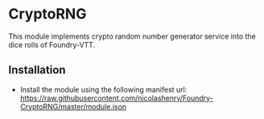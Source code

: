 # CryptoRNG
This module implements crypto random number generator service into the dice rolls of Foundry-VTT.

## Installation
* Install the module using the following manifest url: https://raw.githubusercontent.com/nicolashenry/Foundry-CryptoRNG/master/module.json
